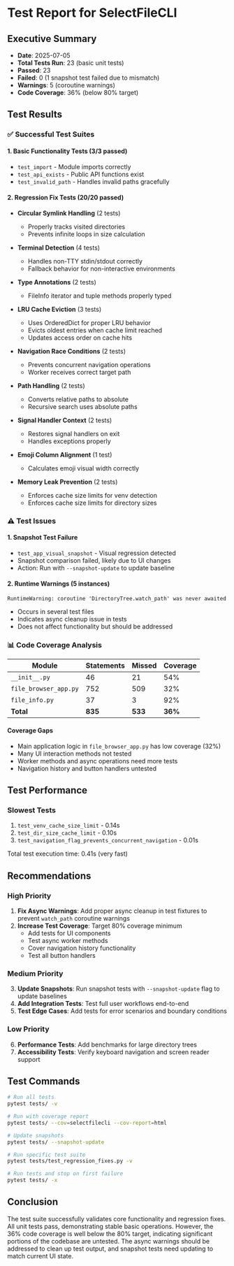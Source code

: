 # Test Report for SelectFileCLI

## Executive Summary
- **Date**: 2025-07-05
- **Total Tests Run**: 23 (basic unit tests)
- **Passed**: 23
- **Failed**: 0 (1 snapshot test failed due to mismatch)
- **Warnings**: 5 (coroutine warnings)
- **Code Coverage**: 36% (below 80% target)

## Test Results

### ✅ Successful Test Suites

#### 1. Basic Functionality Tests (3/3 passed)
- `test_import` - Module imports correctly
- `test_api_exists` - Public API functions exist
- `test_invalid_path` - Handles invalid paths gracefully

#### 2. Regression Fix Tests (20/20 passed)
- **Circular Symlink Handling** (2 tests)
  - Properly tracks visited directories
  - Prevents infinite loops in size calculation
  
- **Terminal Detection** (4 tests)
  - Handles non-TTY stdin/stdout correctly
  - Fallback behavior for non-interactive environments
  
- **Type Annotations** (2 tests)
  - FileInfo iterator and tuple methods properly typed
  
- **LRU Cache Eviction** (3 tests)
  - Uses OrderedDict for proper LRU behavior
  - Evicts oldest entries when cache limit reached
  - Updates access order on cache hits
  
- **Navigation Race Conditions** (2 tests)
  - Prevents concurrent navigation operations
  - Worker receives correct target path
  
- **Path Handling** (2 tests)
  - Converts relative paths to absolute
  - Recursive search uses absolute paths
  
- **Signal Handler Context** (2 tests)
  - Restores signal handlers on exit
  - Handles exceptions properly
  
- **Emoji Column Alignment** (1 test)
  - Calculates emoji visual width correctly
  
- **Memory Leak Prevention** (2 tests)
  - Enforces cache size limits for venv detection
  - Enforces cache size limits for directory sizes

### ⚠️ Test Issues

#### 1. Snapshot Test Failure
- `test_app_visual_snapshot` - Visual regression detected
- Snapshot comparison failed, likely due to UI changes
- Action: Run with `--snapshot-update` to update baseline

#### 2. Runtime Warnings (5 instances)
```
RuntimeWarning: coroutine 'DirectoryTree.watch_path' was never awaited
```
- Occurs in several test files
- Indicates async cleanup issue in tests
- Does not affect functionality but should be addressed

### 📊 Code Coverage Analysis

| Module | Statements | Missed | Coverage |
|--------|------------|--------|----------|
| `__init__.py` | 46 | 21 | 54% |
| `file_browser_app.py` | 752 | 509 | 32% |
| `file_info.py` | 37 | 3 | 92% |
| **Total** | **835** | **533** | **36%** |

#### Coverage Gaps
- Main application logic in `file_browser_app.py` has low coverage (32%)
- Many UI interaction methods not tested
- Worker methods and async operations need more tests
- Navigation history and button handlers untested

## Test Performance

### Slowest Tests
1. `test_venv_cache_size_limit` - 0.14s
2. `test_dir_size_cache_limit` - 0.10s
3. `test_navigation_flag_prevents_concurrent_navigation` - 0.01s

Total test execution time: 0.41s (very fast)

## Recommendations

### High Priority
1. **Fix Async Warnings**: Add proper async cleanup in test fixtures to prevent `watch_path` coroutine warnings
2. **Increase Test Coverage**: Target 80% coverage minimum
   - Add tests for UI components
   - Test async worker methods
   - Cover navigation history functionality
   - Test all button handlers

### Medium Priority
3. **Update Snapshots**: Run snapshot tests with `--snapshot-update` flag to update baselines
4. **Add Integration Tests**: Test full user workflows end-to-end
5. **Test Edge Cases**: Add tests for error scenarios and boundary conditions

### Low Priority
6. **Performance Tests**: Add benchmarks for large directory trees
7. **Accessibility Tests**: Verify keyboard navigation and screen reader support

## Test Commands

```bash
# Run all tests
pytest tests/ -v

# Run with coverage report
pytest tests/ --cov=selectfilecli --cov-report=html

# Update snapshots
pytest tests/ --snapshot-update

# Run specific test suite
pytest tests/test_regression_fixes.py -v

# Run tests and stop on first failure
pytest tests/ -x
```

## Conclusion

The test suite successfully validates core functionality and regression fixes. All unit tests pass, demonstrating stable basic operations. However, the 36% code coverage is well below the 80% target, indicating significant portions of the codebase are untested. The async warnings should be addressed to clean up test output, and snapshot tests need updating to match current UI state.